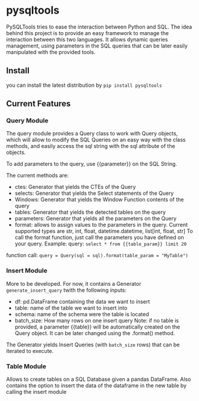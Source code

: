 # pysqltools

PySQLTools tries to ease the interaction between Python and SQL. The idea behind this project is
to provide an easy framework to manage the interaction between this two languages. It allows dynamic
queries management, using parameters in the SQL queries that can be later easily manipulated with
the provided tools.

## Install
you can install the latest distribution by 
`pip install pysqltools`

## Current Features

### Query Module
The query module provides a Query class to work with Query objects, which will allow to modify the
SQL Queries on an easy way with the class methods, and easily access the sql string with the sql
attribute of the objects.

To add parameters to the query, use {{parameter}} on the SQL String.

The current methods are:

- ctes: Generator that yields the CTEs of the Query
- selects: Generator that yields the Select statements of the Query
- Windows: Generator that yields the Window Function contents of the query
- tables: Generator that yields the detected tables on the query
- parameters: Generator that yields all the parameters on the Query
- format: allows to assign values to the parameters in the query. Current supported types are str, int, float, datetime.datetime, list[int, float, str]
To call the format function, just call the parameters you have defined on your query. Example:
query:
`select * from {{table_param}} limit 20`

function call:
`query = Query(sql = sql).format(table_param = "MyTable")`

### Insert Module

More to be developed. For now, it contains a Generator `generate_insert_query` twith the following inputs:
- df: pd.DataFrame containing the data we want to insert
- table: name of the table we want to insert into
- schema: name of the schema were the table is located
- batch_size: How many rows on one insert query
Note: if no table is provided, a parameter {{table}} will be automatically created on the Query object. It can be later changed using the .format() method.


The Generator yields Insert Queries (with `batch_size` rows) that can be iterated to execute.


### Table Module

Allows to create tables on a SQL Database given a pandas DataFrame. Also contains the option to insert the data of the dataframe in the 
new table by calling the insert module